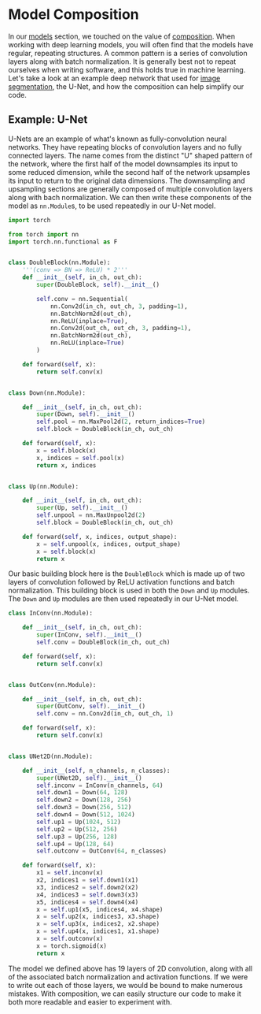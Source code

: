 # Model Composition

In our [models](getting_started/models) section, we touched on the
value of [composition](https://en.wikipedia.org/wiki/Object_composition). 
When working with deep learning models, you will often find that the models 
have regular, repeating structures. A common pattern is a series of 
convolution layers along with batch normalization. It is generally best not to 
repeat ourselves when writing software, and this holds true in machine learning.
Let's take a look at an example deep network that used for 
[image segmentation](https://en.wikipedia.org/wiki/Image_segmentation), the U-Net,
and how the composition can help simplify our code.

## Example: U-Net

U-Nets are an example of what's known as fully-convolution neural networks. They
have repeating blocks of convolution layers and no fully connected layers. The name
comes from the distinct "U" shaped pattern of the network, where the first half of 
the model downsamples its input to some reduced dimension, while the second half of 
the network upsamples its input to return to the original data dimensions. The 
downsampling and upsampling sections are generally composed of multiple convolution 
layers along with bach normalization. We can then write these components of the model 
as `nn.Module`s, to be used repeatedly in our U-Net model.

```python
import torch

from torch import nn
import torch.nn.functional as F


class DoubleBlock(nn.Module):
    '''(conv => BN => ReLU) * 2'''
    def __init__(self, in_ch, out_ch):
        super(DoubleBlock, self).__init__()

        self.conv = nn.Sequential(
            nn.Conv2d(in_ch, out_ch, 3, padding=1),
            nn.BatchNorm2d(out_ch),
            nn.ReLU(inplace=True),
            nn.Conv2d(out_ch, out_ch, 3, padding=1),
            nn.BatchNorm2d(out_ch),
            nn.ReLU(inplace=True)
        )

    def forward(self, x):
        return self.conv(x)


class Down(nn.Module):

    def __init__(self, in_ch, out_ch):
        super(Down, self).__init__()
        self.pool = nn.MaxPool2d(2, return_indices=True)
        self.block = DoubleBlock(in_ch, out_ch)

    def forward(self, x):
        x = self.block(x)
        x, indices = self.pool(x)
        return x, indices


class Up(nn.Module):

    def __init__(self, in_ch, out_ch):
        super(Up, self).__init__()
        self.unpool = nn.MaxUnpool2d(2)
        self.block = DoubleBlock(in_ch, out_ch)

    def forward(self, x, indices, output_shape):
        x = self.unpool(x, indices, output_shape)
        x = self.block(x)
        return x
```
Our basic building block here is the `DoubleBlock` which is made up of 
two layers of convolution followed by ReLU activation functions and batch
normalization. This building block is used in both the `Down` and `Up` 
modules. The `Down` and `Up` modules are then used repeatedly in our U-Net
model.

```python
class InConv(nn.Module):

    def __init__(self, in_ch, out_ch):
        super(InConv, self).__init__()
        self.conv = DoubleBlock(in_ch, out_ch)

    def forward(self, x):
        return self.conv(x)


class OutConv(nn.Module):

    def __init__(self, in_ch, out_ch):
        super(OutConv, self).__init__()
        self.conv = nn.Conv2d(in_ch, out_ch, 1)

    def forward(self, x):
        return self.conv(x)


class UNet2D(nn.Module):

    def __init__(self, n_channels, n_classes):
        super(UNet2D, self).__init__()
        self.inconv = InConv(n_channels, 64)
        self.down1 = Down(64, 128)
        self.down2 = Down(128, 256)
        self.down3 = Down(256, 512)
        self.down4 = Down(512, 1024)
        self.up1 = Up(1024, 512)
        self.up2 = Up(512, 256)
        self.up3 = Up(256, 128)
        self.up4 = Up(128, 64)
        self.outconv = OutConv(64, n_classes)

    def forward(self, x):
        x1 = self.inconv(x)
        x2, indices1 = self.down1(x1)
        x3, indices2 = self.down2(x2)
        x4, indices3 = self.down3(x3)
        x5, indices4 = self.down4(x4)
        x = self.up1(x5, indices4, x4.shape) 
        x = self.up2(x, indices3, x3.shape)
        x = self.up3(x, indices2, x2.shape)
        x = self.up4(x, indices1, x1.shape)
        x = self.outconv(x)
        x = torch.sigmoid(x)
        return x
```

The model we defined above has 19 layers of 2D convolution, along with all
of the associated batch normalization and activation functions. If we were to 
write out each of those layers, we would be bound to make numerous mistakes.
With composition, we can easily structure our code to make it both more 
readable and easier to experiment with.